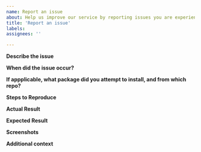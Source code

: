 ```yaml
---
name: Report an issue
about: Help us improve our service by reporting issues you are experiencing.
title: 'Report an issue'
labels: 
assignees: ''

---
```


**Describe the issue**
<!-- A clear and concise description of what is the issue. -->

**When did the issue occur?**
<!-- Be as accurate as you can. -->

**If appplicable, what package did you attempt to install, and from which repo?**

**Steps to Reproduce**
<!-- Steps to reproduce the behavior (if applicable) -->

**Actual Result**

**Expected Result**

**Screenshots**
<!-- If applicable, add screenshots to help explain your problem. -->

**Additional context**
<!-- Add any other context about the problem here. -->
